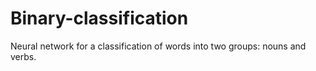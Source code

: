 # Binary-classification
Neural network for a classification of words into two groups: nouns and verbs.
